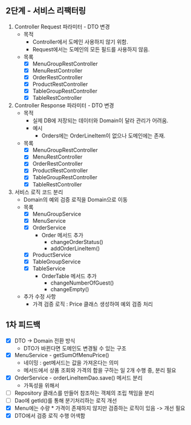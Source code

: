 ## 2단계 - 서비스 리팩터링

1. Controller Request 파라미터 - DTO 변경
    - 목적
        - Controller에서 도메인 사용하지 않기 위함.
        - Request에서는 도메인의 모든 필드를 사용하지 않음.
    - 목록
        - [x] MenuGroupRestController
        - [x] MenuRestController
        - [x] OrderRestController
        - [x] ProductRestController
        - [x] TableGroupRestController
        - [x] TableRestController
2. Controller Response 파라미터 - DTO 변경
    - 목적
        - 실제 DB에 저장되는 데이터와 Domain이 달라 관리가 어려움.
        - 예시
            - Orders에는 OrderLineItem이 없으나 도메인에는 존재.
    - 목록
        - [x] MenuGroupRestController
        - [x] MenuRestController
        - [x] OrderRestController
        - [x] ProductRestController
        - [x] TableGroupRestController
        - [x] TableRestController
3. 서비스 로직 코드 분리
    - Domain의 예외 검증 로직을 Domain으로 이동
    - 목록
        - [x] MenuGroupService
        - [x] MenuService
        - [x] OrderService
            - Order 메서드 추가
                - changeOrderStatus()
                - addOrderLineItem()
        - [x] ProductService
        - [x] TableGroupService
        - [x] TableService
            - OrderTable 메서드 추가
                - changeNumberOfGuest()
                - changeEmpty()
    - 추가 수정 사항
        - 가격 검증 로직 : Price 클래스 생성하여 예외 검증 처리

## 1차 피드백

- [x] DTO -> Domain 전환 방식
    - DTO가 바뀐다면 도메인도 변경될 수 있는 구조
- [x] MenuService - getSumOfMenuPrice()
    - 네이밍 : get메서드는 값을 가져온다는 의미
    - 메서드에서 상품 조회와 가격의 합을 구하는 일 2개 수행 중, 분리 필요
- [x] OrderService - orderLineItemDao.save() 메서드 분리
    - 가독성을 위해서
- [ ] Repository 클래스를 만들어 참조하는 객체의 조립 책임을 분리
- [ ] Dao에 getId()를 통해 분기처리하는 로직 개선
- [x] Menu에는 수량 * 가격이 존재하지 않지만 검증하는 로직이 있음 -> 개선 필요
- [x] DTO에서 검증 로직 수행 어색함
